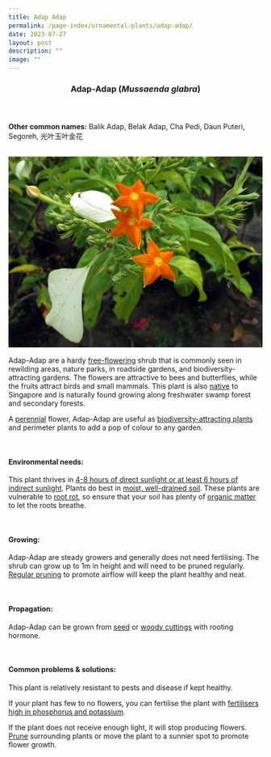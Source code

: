 ```yaml
---
title: Adap Adap
permalink: /page-index/ornamental-plants/adap-adap/
date: 2023-07-27
layout: post
description: ""
image: ""
---
```

<header> 
	<h3>Adap-Adap (<em>Mussaenda glabra</em>)</h3> 
</header> 
 
<section> 
	<p><strong>Other common names:</strong> Balik Adap, Belak Adap, Cha Pedi, Daun Puteri, Segoreh, 光叶玉叶金花</p> 
	<br> 
</section> 
 
<section> 
	<img title="Adap-Adap flowers. Photo by Victoria Lim." src="/images/Plants/adapadap%20(2)_victorialim.jpg">
	<p>Adap-Adap are a hardy <a href="/learn-more-about-gardening/glossary/#f">free-flowering</a> shrub that is commonly seen in rewilding areas, nature parks, in roadside gardens, and biodiversity-attracting gardens. The flowers are attractive to bees and butterflies, while the fruits attract birds and small mammals. This plant is also <a href="/page-index/glossary/native-plants/">native</a> to Singapore and is naturally found growing along freshwater swamp forest and secondary forests.</p>
	<p>A <a href="/learn-more-about-gardening/glossary/#p">perennial</a> flower, Adap-Adap are useful as <a href="/page-index/glossary/biodiversity-attracting-plants/">biodiversity-attracting plants</a> and perimeter plants to add a pop of colour to any garden.</p>
	<br> 
</section> 
 
<section> 
  <h4>Environmental needs:</h4> 
  <p> This plant thrives in <a href="/page-index/horticulture-techniques/gauging-light/">4-8 hours of direct sunlight or at least 6 hours of indirect sunlight</a>. Plants do best in <a href="/page-index/horticulture-techniques/soil/">moist, well-drained soil</a>. These plants are vulnerable to <a href="/page-index/plant-problems/root-rot/">root rot</a>, so ensure that your soil has plenty of <a href="/page-index/horticulture-techniques/soil-amendments/">organic matter</a> to let the roots breathe.</p> 
	<br>
</section>

<section> 
  <h4>Growing:</h4> 
	<p>Adap-Adap are steady growers and generally does not need fertilising. The shrub can grow up to 1m in height and will need to be pruned regularly. <a href="/page-index/horticulture-techniques/pruning/">Regular pruning</a> to promote airflow will keep the plant healthy and neat.</p> 
	<br> 
</section> 

<section> 
  <h4>Propagation:</h4> 
	<p>Adap-Adap can be grown from <a href="/page-index/horticulture-techniques/propagating-by-seed/">seed</a> or <a href="/page-index/horticulture-techniques/propagating-by-cuttings/">woody cuttings</a> with rooting hormone.</p> 
	<br> 
</section> 
 
<section> 
  <h4>Common problems &amp; solutions:</h4> 
	<p>This plant is relatively resistant to pests and disease if kept healthy.</p>
	<p>If your plant has few to no flowers, you can fertilise the plant with <a href="/page-index/horticulture-techniques/fertilising/">fertilisers high in phosphorus and potassium</a>.</p>
	<p>If the plant does not receive enough light, it will stop producing flowers. <a href="/page-index/horticulture-techniques/pruning/">Prune</a> surrounding plants or move the plant to a sunnier spot to promote flower growth.</p>
	<br> 
</section>